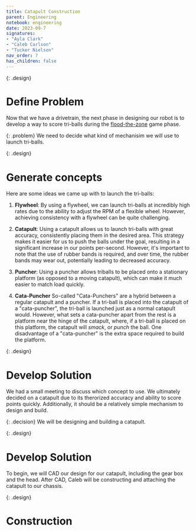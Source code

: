 ```yaml
---
title: Catapult Construction  
parent: Engineering
notebook: engineering
date: 2023-09-7
signatures:
- "Ayla Clark"
- "Caleb Carlson"
- "Tucker Nielson"
nav_order: 7
has_children: false
---
```


{: .design}
# Define Problem

Now that we have a drivetrain, the next phase in designing our robot is to develop a way to score tri-balls during the [flood-the-zone]({{site.url}}/docs/game_analysis/2023-05-17-CriticalGameMoments.html#:~:text=consider%20them%20significant.-,Flood%20the%20zone%3A,-%E2%80%9CFlooding%20the%20zone) game phase.

{: .problem}
We need to decide what kind of mechanisim we will use to launch tri-balls.

{: .design}
# Generate concepts 
Here are some ideas we came up with to launch the tri-balls:

1. **Flywheel**: By using a flywheel, we can launch tri-balls at incredibly high rates due to the ability to adjust the RPM of a flexible wheel. However, achieving consistency with a flywheel can be quite challenging.

2. **Catapult**: Using a catapult allows us to launch tri-balls with great accuracy, consistently placing them in the desired area. This strategy makes it easier for us to push the balls under the goal, resulting in a significant increase in our points per-second. However, it's important to note that the use of rubber bands is required, and over time, the rubber bands may wear out, potentially leading to decreased accuracy.

3. **Puncher**: Using a puncher allows triballs to be placed onto a stationary platform (as opposed to a moving catapult), which can make it much easier to match load quickly.

4. **Cata-Puncher** So-called "Cata-Punchers" are a hybrid between a regular catapult and a puncher. If a tri-ball is placed into the catapult of a "cata-puncher", the tri-ball is launched just as a normal catapult would. However, what sets a cata-puncher apart from the rest is a platform near the hinge of the catapult, where, if a tri-ball is placed on this platform, the catapult will *smack*, or *punch* the ball. One disadvantage of a "cata-puncher" is the extra space required to build the platform.

{: .design}
# Develop Solution

We had a small meeting to discuss which concept to use. We ultimately decided on a catapult due to its therorized accuracy and ability to score points quickly. Additionally, it should be a relatively simple mechanism to design and build.

{: .decision}
We will be designing and building a catapult.

{: .design}
# Develop Solution

To begin, we will CAD our design for our catapult, including the gear box and the head. After CAD, Caleb will be constructing and attaching the catapult to our chassis. 

{: .design}
# Construction 